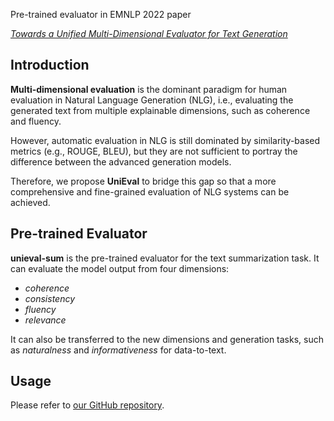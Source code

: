 Pre-trained evaluator in EMNLP 2022 paper

*[Towards a Unified Multi-Dimensional Evaluator for Text Generation](https://arxiv.org/abs/2210.07197)*

## Introduction

**Multi-dimensional evaluation** is the dominant paradigm for human evaluation in Natural Language Generation (NLG), i.e., evaluating the generated text from multiple explainable dimensions, such as coherence and fluency.

However, automatic evaluation in NLG is still dominated by similarity-based metrics (e.g., ROUGE, BLEU), but they are not sufficient to portray the difference between the advanced generation models.

Therefore, we propose **UniEval** to bridge this gap so that a more comprehensive and fine-grained evaluation of NLG systems can be achieved.

## Pre-trained Evaluator

**unieval-sum** is the pre-trained evaluator for the text summarization task. It can evaluate the model output from four dimensions:
- *coherence*
- *consistency*
- *fluency*
- *relevance*

It can also be transferred to the new dimensions and generation tasks, such as *naturalness* and *informativeness* for data-to-text.

## Usage 

Please refer to [our GitHub repository](https://github.com/maszhongming/UniEval).